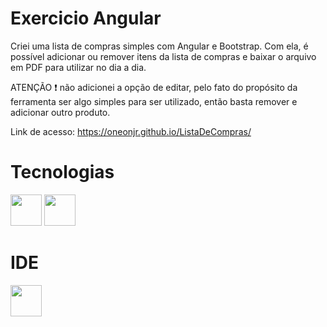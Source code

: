 # Exercicio Angular

Criei uma lista de compras simples com Angular e Bootstrap. Com ela, é possível adicionar ou remover itens da lista de compras e baixar o arquivo em PDF para utilizar no dia a dia.

ATENÇÃO :exclamation: não adicionei a opção de editar, pelo fato do propósito da ferramenta ser algo simples para ser utilizado, então basta remover e adicionar outro produto.

Link de acesso: https://oneonjr.github.io/ListaDeCompras/


# Tecnologias 

<img src="https://cdn.jsdelivr.net/gh/devicons/devicon/icons/angularjs/angularjs-original.svg" width="50" height="50"/> <img src="https://cdn.jsdelivr.net/gh/devicons/devicon/icons/bootstrap/bootstrap-original-wordmark.svg" width="50" height="50"/>
                      
# IDE

<img src="https://cdn.jsdelivr.net/gh/devicons/devicon/icons/vscode/vscode-original-wordmark.svg" width="50" height="50"/>
          
